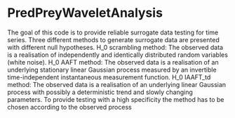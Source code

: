 # PredPreyWaveletAnalysis
The goal of this code is to provide reliable surrogate data testing for time series. 
Three different methods to generate surrogate data are presented with different null hypotheses.
H_0 scrambling method: The observed data is a realisation of independently and identically
distributed random variables (white noise).
H_0 AAFT method: The observed data is a realisation of an underlying stationary linear Gaussian process measured by an invertible time-independent instantaneous measurement function.
H_0 IAAFT_td method: The observed data is a realisation of an underlying linear Gaussian process with possibly a deterministic trend and slowly changing parameters.
To provide testing with a high specificity the method has to be chosen according to the observed process

